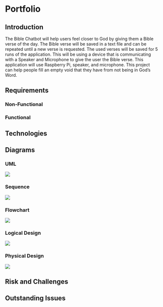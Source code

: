 # Portfolio

## Introduction
The Bible Chatbot will help users feel closer to God by giving them a Bible verse of the day. The Bible verse will be saved in a text file and can be repeated until a new verse is requested. The used verses will be saved for 5 runs of the application. This will be using a device that is communicating with a Speaker and Microphone to give the user the Bible verse. This application will use Raspberry Pi, speaker, and microphone. This project can help people fill an empty void that they have from not being in God’s Word. 

## Requirements
### Non-Functional
### Functional 

## Technologies

## Diagrams

### UML
![](uml.png)
### Sequence
![](SequenceDiagram.png)
### Flowchart
![](Flowchart.png)
### Logical Design 
![](LogicalDesign.png)
### Physical Design
![](PhysicalDesign.png)
## Risk and Challenges

## Outstanding Issues



